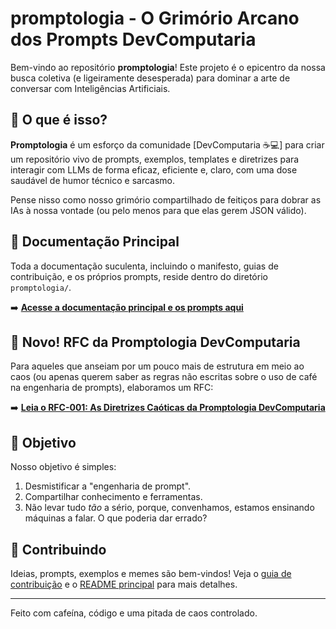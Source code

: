 # promptologia - O Grimório Arcano dos Prompts DevComputaria

Bem-vindo ao repositório **promptologia**! Este projeto é o epicentro da nossa busca coletiva (e ligeiramente desesperada) para dominar a arte de conversar com Inteligências Artificiais.

## 🚀 O que é isso?

**Promptologia** é um esforço da comunidade [DevComputaria ☕💻] para criar um repositório vivo de prompts, exemplos, templates e diretrizes para interagir com LLMs de forma eficaz, eficiente e, claro, com uma dose saudável de humor técnico e sarcasmo.

Pense nisso como nosso grimório compartilhado de feitiços para dobrar as IAs à nossa vontade (ou pelo menos para que elas gerem JSON válido).

## 📜 Documentação Principal

Toda a documentação suculenta, incluindo o manifesto, guias de contribuição, e os próprios prompts, reside dentro do diretório `promptologia/`.

➡️ **[Acesse a documentação principal e os prompts aqui](./promptologia/README.md)**

## 📄 Novo! RFC da Promptologia DevComputaria

Para aqueles que anseiam por um pouco mais de estrutura em meio ao caos (ou apenas querem saber as regras não escritas sobre o uso de café na engenharia de prompts), elaboramos um RFC:

➡️ **[Leia o RFC-001: As Diretrizes Caóticas da Promptologia DevComputaria](./promptologia/RFC-Promptologia-DevComputaria.md)**

## 🎯 Objetivo

Nosso objetivo é simples:
1.  Desmistificar a "engenharia de prompt".
2.  Compartilhar conhecimento e ferramentas.
3.  Não levar tudo *tão* a sério, porque, convenhamos, estamos ensinando máquinas a falar. O que poderia dar errado?

## 🤝 Contribuindo

Ideias, prompts, exemplos e memes são bem-vindos! Veja o [guia de contribuição](./promptologia/CONTRIBUTING.md) e o [README principal](./promptologia/README.md) para mais detalhes.

---
Feito com cafeína, código e uma pitada de caos controlado.
